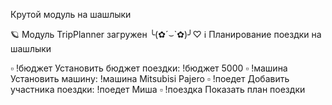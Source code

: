 Крутой модуль на шашлыки

🪐 Модуль TripPlanner загружен ╰(✿´⌣`✿)╯♡
ℹ️ Планирование поездки на шашлыки

▫️ !бюджет Установить бюджет поездки: !бюджет 5000
▫️ !машина Установить машину: !машина Mitsubisi Pajero
▫️ !поедет Добавить участника поездки: !поедет Миша
▫️ !поездка Показать план поездки
